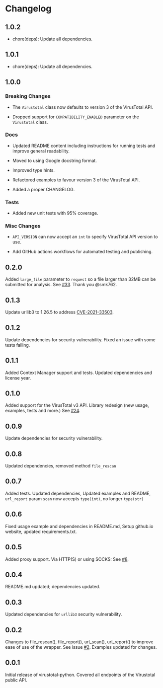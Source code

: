 # Changelog

## 1.0.2

* chore(deps): Update all dependencies.

## 1.0.1

* chore(deps): Update all dependencies.

## 1.0.0

### Breaking Changes

* The `Virustotal` class now defaults to version 3 of the VirusTotal API.

* Dropped support for `COMPATIBILITY_ENABLED` parameter on the `Virustotal` class.

### Docs

* Updated README content including instructions for running tests and improve general readability.

* Moved to using Google docstring format.

* Improved type hints.

* Refactored examples to favour version 3 of the VirusTotal API.

* Added a proper CHANGELOG.

### Tests

* Added new unit tests with 95% coverage.

### Misc Changes

* `API_VERSION` can now accept an `int` to specify VirusTotal API version to use.

* Add GitHub actions workflows for automated testing and publishing.

## 0.2.0

Added `large_file` parameter to `request` so a file larger than 32MB can be submitted for analysis. See [#33](https://github.com/dbrennand/virustotal-python/pull/33). Thank you @smk762.

## 0.1.3

Update urllib3 to 1.26.5 to address [CVE-2021-33503](https://cve.mitre.org/cgi-bin/cvename.cgi?name=CVE-2021-33503).

## 0.1.2

Update dependencies for security vulnerability. Fixed an issue with some tests failing.

## 0.1.1

Added Context Manager support and tests. Updated dependencies and license year.

## 0.1.0

Added support for the VirusTotal v3 API. Library redesign (new usage, examples, tests and more.) See [#24](https://github.com/dbrennand/virustotal-python/pull/24).

## 0.0.9

Update dependencies for security vulnerability.

## 0.0.8

Updated dependencies, removed method `file_rescan`

## 0.0.7

Added tests. Updated dependencies, Updated examples and README, `url_report` param `scan` now accepts `type(int)`, no longer `type(str)`

## 0.0.6

Fixed usage example and dependencies in README.md, Setup github.io website, updated requirements.txt.

## 0.0.5

Added proxy support. Via HTTP(S) or using SOCKS: See [#8](https://github.com/dbrennand/virustotal-python/pull/8).

## 0.0.4

README.md updated; dependencies updated.

## 0.0.3

Updated dependencies for `urllib3` security vulnerability.

## 0.0.2

Changes to file_rescan(), file_report(), url_scan(), url_report() to improve ease of use of the wrapper. See issue [#2](https://github.com/dbrennand/virustotal-python/issues/2). Examples updated for changes.

## 0.0.1

Initial release of virustotal-python. Covered all endpoints of the Virustotal public API.
